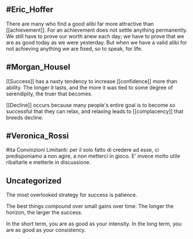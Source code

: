 ## #Eric_Hoffer
There are many who find a good alibi far more attractive than [[achievement]]. For an achievement does not settle anything permanently. We still have to prove our worth anew each day; we have to prove that we are as good today as we were yesterday. But when we have a valid alibi for not achieving anything we are fixed, so to speak, for life.

## #Morgan_Housel
[[Success]] has a nasty tendency to increase [[confidence]] more than ability. The longer it lasts, and the more it was tied to some degree of serendipity, the truer that becomes.

[[Decline]] occurs because many people's entire goal is to become so successful that they can relax, and relaxing leads to [[complacency]] that breeds decline.

## #Veronica_Rossi
#ita Convinzioni Limitanti: per il solo fatto di credere ad esse, ci predisponiamo a non agire, a non metterci in gioco. E' invece molto utile ribaltarle e metterle in discussione.

## Uncategorized
The most overlooked strategy for success is patience.

The best things compound over small gains over time. The longer the horizon, the larger the success.

In the short term, you are as good as your intensity. In the long term, you are as good as your consistency.